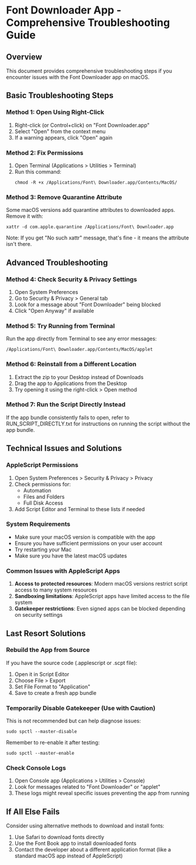 # Font Downloader App - Comprehensive Troubleshooting Guide

## Overview
This document provides comprehensive troubleshooting steps if you encounter issues with the Font Downloader app on macOS.

## Basic Troubleshooting Steps

### Method 1: Open Using Right-Click
1. Right-click (or Control+click) on "Font Downloader.app"
2. Select "Open" from the context menu
3. If a warning appears, click "Open" again

### Method 2: Fix Permissions
1. Open Terminal (Applications > Utilities > Terminal)
2. Run this command:
   ```
   chmod -R +x /Applications/Font\ Downloader.app/Contents/MacOS/
   ```

### Method 3: Remove Quarantine Attribute
Some macOS versions add quarantine attributes to downloaded apps. Remove it with:
```
xattr -d com.apple.quarantine /Applications/Font\ Downloader.app
```
Note: If you get "No such xattr" message, that's fine - it means the attribute isn't there.

## Advanced Troubleshooting

### Method 4: Check Security & Privacy Settings
1. Open System Preferences
2. Go to Security & Privacy > General tab
3. Look for a message about "Font Downloader" being blocked
4. Click "Open Anyway" if available

### Method 5: Try Running from Terminal
Run the app directly from Terminal to see any error messages:
```
/Applications/Font\ Downloader.app/Contents/MacOS/applet
```

### Method 6: Reinstall from a Different Location
1. Extract the zip to your Desktop instead of Downloads
2. Drag the app to Applications from the Desktop
3. Try opening it using the right-click > Open method

### Method 7: Run the Script Directly Instead
If the app bundle consistently fails to open, refer to RUN_SCRIPT_DIRECTLY.txt for instructions on running the script without the app bundle.

## Technical Issues and Solutions

### AppleScript Permissions
1. Open System Preferences > Security & Privacy > Privacy
2. Check permissions for:
   - Automation
   - Files and Folders
   - Full Disk Access
3. Add Script Editor and Terminal to these lists if needed

### System Requirements
- Make sure your macOS version is compatible with the app
- Ensure you have sufficient permissions on your user account
- Try restarting your Mac
- Make sure you have the latest macOS updates

### Common Issues with AppleScript Apps
1. **Access to protected resources**: Modern macOS versions restrict script access to many system resources
2. **Sandboxing limitations**: AppleScript apps have limited access to the file system
3. **Gatekeeper restrictions**: Even signed apps can be blocked depending on security settings

## Last Resort Solutions

### Rebuild the App from Source
If you have the source code (.applescript or .scpt file):
1. Open it in Script Editor
2. Choose File > Export
3. Set File Format to "Application"
4. Save to create a fresh app bundle

### Temporarily Disable Gatekeeper (Use with Caution)
This is not recommended but can help diagnose issues:
```
sudo spctl --master-disable
```
Remember to re-enable it after testing:
```
sudo spctl --master-enable
```

### Check Console Logs
1. Open Console app (Applications > Utilities > Console)
2. Look for messages related to "Font Downloader" or "applet"
3. These logs might reveal specific issues preventing the app from running

## If All Else Fails
Consider using alternative methods to download and install fonts:
1. Use Safari to download fonts directly
2. Use the Font Book app to install downloaded fonts
3. Contact the developer about a different application format (like a standard macOS app instead of AppleScript)